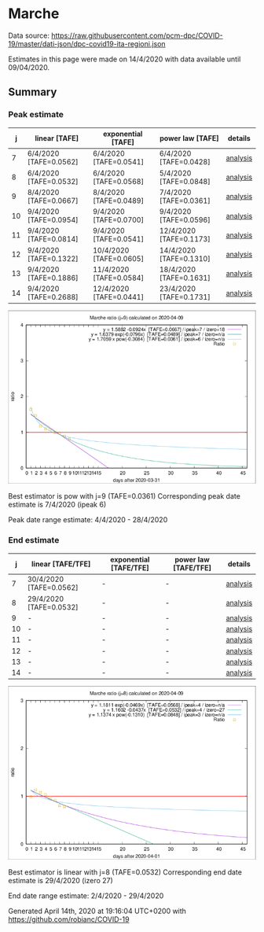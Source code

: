 # Marche


Data source: https://raw.githubusercontent.com/pcm-dpc/COVID-19/master/dati-json/dpc-covid19-ita-regioni.json

Estimates in this page were made on 14/4/2020 with data available until 09/04/2020.


## Summary 

### Peak estimate 
|j|linear [TAFE]|exponential [TAFE]|power law [TAFE]|details|
|---|----|-----------|---------|-------|
|7|6/4/2020 [TAFE=0.0562]|6/4/2020 [TAFE=0.0541]|6/4/2020 [TAFE=0.0428]|[analysis](COVID-19_marche_j7_2020-04-09.md)|
|8|6/4/2020 [TAFE=0.0532]|6/4/2020 [TAFE=0.0568]|5/4/2020 [TAFE=0.0848]|[analysis](COVID-19_marche_j8_2020-04-09.md)|
|9|8/4/2020 [TAFE=0.0667]|8/4/2020 [TAFE=0.0489]|7/4/2020 [TAFE=0.0361]|[analysis](COVID-19_marche_j9_2020-04-09.md)|
|10|9/4/2020 [TAFE=0.0954]|9/4/2020 [TAFE=0.0700]|9/4/2020 [TAFE=0.0596]|[analysis](COVID-19_marche_j10_2020-04-09.md)|
|11|9/4/2020 [TAFE=0.0814]|9/4/2020 [TAFE=0.0541]|12/4/2020 [TAFE=0.1173]|[analysis](COVID-19_marche_j11_2020-04-09.md)|
|12|9/4/2020 [TAFE=0.1322]|10/4/2020 [TAFE=0.0605]|14/4/2020 [TAFE=0.1310]|[analysis](COVID-19_marche_j12_2020-04-09.md)|
|13|9/4/2020 [TAFE=0.1886]|11/4/2020 [TAFE=0.0584]|18/4/2020 [TAFE=0.1631]|[analysis](COVID-19_marche_j13_2020-04-09.md)|
|14|9/4/2020 [TAFE=0.2688]|12/4/2020 [TAFE=0.0441]|23/4/2020 [TAFE=0.1731]|[analysis](COVID-19_marche_j14_2020-04-09.md)|

![best peak estimate](COVID-19_marche_j9_2020-04-09.png)

Best estimator is pow with j=9 (TAFE=0.0361)
Corresponding peak date estimate is 7/4/2020 (ipeak 6)


Peak date range estimate: 4/4/2020 - 28/4/2020

### End estimate 
|j|linear [TAFE/TFE]|exponential [TAFE/TFE]|power law [TAFE/TFE]|details|
|---|----|-----------|---------|-------|
|7|30/4/2020 [TAFE=0.0562]|-|-|[analysis](COVID-19_marche_j7_2020-04-09.md)|
|8|29/4/2020 [TAFE=0.0532]|-|-|[analysis](COVID-19_marche_j8_2020-04-09.md)|
|9|-|-|-|[analysis](COVID-19_marche_j9_2020-04-09.md)|
|10|-|-|-|[analysis](COVID-19_marche_j10_2020-04-09.md)|
|11|-|-|-|[analysis](COVID-19_marche_j11_2020-04-09.md)|
|12|-|-|-|[analysis](COVID-19_marche_j12_2020-04-09.md)|
|13|-|-|-|[analysis](COVID-19_marche_j13_2020-04-09.md)|
|14|-|-|-|[analysis](COVID-19_marche_j14_2020-04-09.md)|

![best zero estimate](COVID-19_marche_j8_2020-04-09.png)

Best estimator is linear with j=8 (TAFE=0.0532)
Corresponding end date estimate is 29/4/2020 (izero 27)


End date range estimate: 2/4/2020 - 29/4/2020

Generated April 14th, 2020 at 19:16:04 UTC+0200 with https://github.com/robianc/COVID-19
